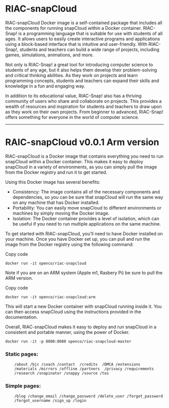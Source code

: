 # RIAC-snapCloud

RIAC-snapCloud Docker image is a self-contained package that includes all the components for running snapCloud within a Docker container. RIAC-Snap! is a programming language that is suitable for use with students of all ages. It allows users to easily create interactive programs and applications using a block-based interface that is intuitive and user-friendly. With RIAC-Snap!, students and teachers can build a wide range of projects, including games, simulations, animations, and more.

Not only is RIAC-Snap! a great tool for introducing computer science to students of any age, but it also helps them develop their problem-solving and critical thinking abilities. As they work on projects and learn programming concepts, students and teachers can expand their skills and knowledge in a fun and engaging way.

In addition to its educational value, RIAC-Snap! also has a thriving community of users who share and collaborate on projects. This provides a wealth of resources and inspiration for students and teachers to draw upon as they work on their own projects. From beginner to advanced, RIAC-Snap! offers something for everyone in the world of computer science.


---

# RAIC-snapCloud v0.0.1 Arm version

RIAC-snapCloud is a Docker image that contains everything you need to run snapCloud within a Docker container. This makes it easy to deploy snapCloud in a variety of environments, as you can simply pull the image from the Docker registry and run it to get started.

Using this Docker image has several benefits:

-   Consistency: The image contains all of the necessary components and dependencies, so you can be sure that snapCloud will run the same way on any machine that has Docker installed.
-   Portability: You can easily move snapCloud to different environments or machines by simply moving the Docker image.
-   Isolation: The Docker container provides a level of isolation, which can be useful if you need to run multiple applications on the same machine.

To get started with RIAC-snapCloud, you'll need to have Docker installed on your machine. Once you have Docker set up, you can pull and run the image from the Docker registry using the following command:

Copy code

`docker run -it openco/riac-snapcloud`

Note if you are on an ARM system (Apple m1, Rasbery Pi)  be sure to pull the ARM version.

Copy code

`docker run -it openco/riac-snapcloud:arm`



This will start a new Docker container with snapCloud running inside it. You can then access snapCloud using the instructions provided in the documentation.

Overall, RIAC-snapCloud makes it easy to deploy and run snapCloud in a consistent and portable manner, using the power of Docker.

    docker run -it -p 8080:8080 openco/riac-snapcloud-master

### Static pages:

```
    /about /bjc /coach /contact  /credits  /DMCA /extensions
    /materials /mirrors /offline /partners  /privacy /requirements
    /research /snapinator /snappy /source /tos
```

### Simple pages:

```
    /blog /change_email /change_password /delete_user /forgot_password
    /forgot_username /sign_up /login
```
